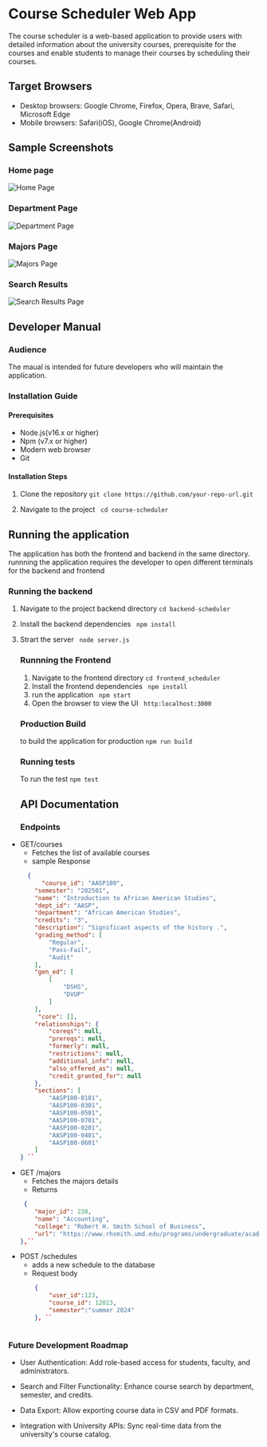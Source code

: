 # Course Scheduler Web App
 The course scheduler is a web-based application to provide users with detailed information about the university courses, prerequisite for the courses and enable students to manage their courses by scheduling their courses.

 ## Target Browsers
  - Desktop browsers: Google Chrome, Firefox, Opera, Brave, Safari, Microsoft Edge
  - Mobile browsers: Safari(iOS), Google Chrome(Android) 

 ## Sample Screenshots
 ### Home page
 ![Home Page](../final%20course_scheduler/frontend_scheduler/src/assets/home.png)
 ### Department Page
 ![Department Page](../final%20course_scheduler/frontend_scheduler/src/assets/department.png)
 ### Majors Page
 ![Majors Page](../final%20course_scheduler/frontend_scheduler/src/assets/majors.png)
 ### Search Results
 ![Search Results Page](../final%20course_scheduler/frontend_scheduler/src/assets/search.png)


  ## Developer Manual
   ### Audience
   The maual is intended for future developers who will maintain the application. 

   ### Installation Guide
   #### Prerequisites
   - Node.js(v16.x or higher)
   - Npm (v7.x or higher)
   - Modern web browser
   - Git

   #### Installation Steps
   1. Clone the repository
   `` git clone https://github.com/your-repo-url.git ``

   2. Navigate to the project
   `` cd course-scheduler``

 ## Running the application
The application has both the frontend and backend in the same directory. runnning the application requires the developer to open different terminals for the backend and frontend

### Running the backend
1. Navigate to the project backend directory
    ``cd backend-scheduler``
2. Install the backend dependencies
    `` npm install``
 3. Strart the server
    `` node server.js`` 

    ### Runnning the Frontend
     1. Navigate to the frontend directory
    ``cd frontend_scheduler ``
    2. Install the frontend dependencies
    `` npm install``
    3. run the application
    `` npm start``
    4. Open the browser to view the UI
    `` http:localhost:3000``

    ### Production Build
     to build the application for production
    `` npm run build ``

    ### Running tests
     To run the test
    `` npm test ``


    ## API Documentation

    ### Endpoints
-  GET/courses
    - Fetches the list of available courses 
    - sample Response
    ``` json
      {
          "course_id": "AASP100",
        "semester": "202501",
        "name": "Introduction to African American Studies",
        "dept_id": "AASP",
        "department": "African American Studies",
        "credits": "3",
        "description": "Significant aspects of the history .",
        "grading_method": [
            "Regular",
            "Pass-Fail",
            "Audit"
        ],
        "gen_ed": [
            [
                "DSHS",
                "DVUP"
            ]
        ],
         "core": [],
        "relationships": {
            "coreqs": null,
            "prereqs": null,
            "formerly": null,
            "restrictions": null,
            "additional_info": null,
            "also_offered_as": null,
            "credit_granted_for": null
        },
        "sections": [
            "AASP100-0101",
            "AASP100-0301",
            "AASP100-0501",
            "AASP100-0701",
            "AASP100-0201",
            "AASP100-0401",
            "AASP100-0601"
        ]
    } ``
    
-  GET /majors
    - Fetches the majors details
    - Returns
    ``` json
     {
        "major_id": 238,
        "name": "Accounting",
        "college": "Robert H. Smith School of Business",
        "url": "https://www.rhsmith.umd.edu/programs/undergraduate/academics/academic-majors"
    },``

- POST /schedules
     - adds a new schedule to the database
     - Request body
    ``` json
        {
            "user_id":123,
            "course_id": 12023,
            "semester":"summer 2024"
        }, ``
 
 
 
 ### Future Development Roadmap
-  User Authentication: Add role-based access for students, faculty, and administrators.
    
-  Search and Filter Functionality: Enhance course search by department, semester, and credits.
    
- Data Export: Allow exporting course data in CSV and PDF formats.
    
- Integration with University APIs: Sync real-time data from the university's course catalog.
